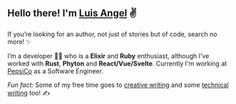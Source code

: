## Hello there! I'm [Luis Angel](https://luisangel.me/) ✌️
If you’re looking for an author, not just of stories but of code, search no more! ✨


I’m a developer 🧑‍💻 who is a **Elixir** and **Ruby** enthusiast, although I’ve worked with **Rust**, **Phyton** and **React/Vue/Svelte**. Currently I'm working at [PepsiCo](https://www.pepsico.com.mx/) as a Software Engineer. 


*Fun fact:* Some of my free time goes to [creative writing](https://luisangel.me/categories/) and some [technical writing](https://luisangel.me/categories/articles) too! ✍️
